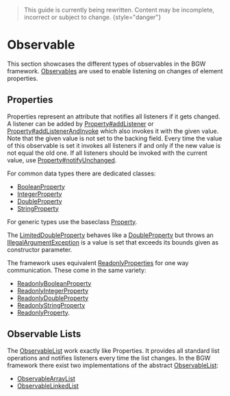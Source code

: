 [ObservableKDoc]: /docs/tools.aqua.bgw.observable/-observable/index.html
[addListenerKDoc]: /docs/tools.aqua.bgw.observable/-value-observable/add-listener.html
[addListenerAndInvokeKDoc]: /docs/tools.aqua.bgw.observable/-value-observable/add-listener-and-invoke.html
[notifyUnchangedKDoc]: /docs/tools.aqua.bgw.observable/-property/notify-unchanged.html
[PropertyKDoc]: /docs/tools.aqua.bgw.observable/-property/index.html
[BooleanPropertyKDoc]: /docs/tools.aqua.bgw.observable/-boolean-property/index.html
[IntegerPropertyKDoc]: /docs/tools.aqua.bgw.observable/-integer-property/index.html
[DoublePropertyKDoc]: /docs/tools.aqua.bgw.observable/-double-property/index.html
[LimitedDoublePropertyKDoc]: /docs/tools.aqua.bgw.observable.properties/-limited-double-property/index.html
[StringPropertyKDoc]: /docs/tools.aqua.bgw.observable/-string-property/index.html
[ReadonlyPropertyKDoc]: /docs/tools.aqua.bgw.observable.properties/-readonly-property/index.html
[ReadonlyBooleanPropertyKDoc]: /docs/tools.aqua.bgw.observable/-readonly-boolean-property/index.html
[ReadonlyIntegerPropertyKDoc]: /docs/tools.aqua.bgw.observable/-readonly-integer-property/index.html
[ReadonlyDoublePropertyKDoc]: /docs/tools.aqua.bgw.observable/-readonly-double-property/index.html
[ReadonlyStringPropertyKDoc]: /docs/tools.aqua.bgw.observable/-readonly-string-property/index.html
[ObservableListKDoc]: /docs/tools.aqua.bgw.observable/-observable-list/index.html
[ObservableArrayListKDoc]: /docs/tools.aqua.bgw.observable/-observable-array-list/index.html
[ObservableLinkedListKDoc]: /docs/tools.aqua.bgw.observable/-observable-linked-list/index.html
[IllegalArgumentExceptionKDoc]: https://kotlinlang.org/api/latest/jvm/stdlib/kotlin/-illegal-argument-exception/

> This guide is currently being rewritten. Content may be incomplete, incorrect or subject to change.
> {style="danger"}

# Observable

This section showcases the different types of observables in the BGW framework. [Observables][ObservableKDoc] are used
to enable listening on changes of element properties.

## Properties

Properties represent an attribute that notifies all listeners if it gets changed. A listener can be added
by [Property#addListener][addListenerKDoc]
or [Property#addListenerAndInvoke][addListenerAndInvokeKDoc]
which also invokes it with the given value. Note that the given value is not set to the backing field. Every time the
value of this observable is set it invokes all listeners if and only if the new value is not equal the old one. If
all listeners should be invoked with the current value, use [Property#notifyUnchanged][notifyUnchangedKDoc].

For common data types there are dedicated classes:

- [BooleanProperty][BooleanPropertyKDoc]
- [IntegerProperty][IntegerPropertyKDoc]
- [DoubleProperty][DoublePropertyKDoc]
- [StringProperty][StringPropertyKDoc]

For generic types use the baseclass [Property<T>][PropertyKDoc].

The [LimitedDoubleProperty][LimitedDoublePropertyKDoc] behaves like a [DoubleProperty][DoublePropertyKDoc]
but throws an [IllegalArgumentException][IllegalArgumentExceptionKDoc] is a value is set that exceeds its bounds given as constructor parameter.

The framework uses equivalent [ReadonlyProperties][ReadonlyPropertyKDoc] for one way communication. These come in the same variety:

- [ReadonlyBooleanProperty][ReadonlyBooleanPropertyKDoc]
- [ReadonlyIntegerProperty][ReadonlyIntegerPropertyKDoc]
- [ReadonlyDoubleProperty][ReadonlyDoublePropertyKDoc]
- [ReadonlyStringProperty][ReadonlyStringPropertyKDoc]
- [ReadonlyProperty<T>][ReadonlyPropertyKDoc].

## Observable Lists

The [ObservableList][ObservableListKDoc] work exactly like Properties. It provides all standard list operations and notifies listeners every
time
the list changes. In the BGW framework there exist two implementations of the
abstract [ObservableList][ObservableListKDoc]:

- [ObservableArrayList][ObservableArrayListKDoc]
- [ObservableLinkedList][ObservableLinkedListKDoc]
